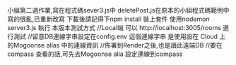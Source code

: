 小組第二週作業,寫在程式碼sever3.js中
deletePost.js在原本的小組程式碼範例中 寫的很亂,已重新改寫
下載後請記得下npm install 裝上套件
使用nodemon server3.js 執行
本版本測試方式
//Local端 可以 http://localhost:3005/rooms 進行測試
//留意DB連線字串設定在config.env  這個連線字串 是使用設在 Cloud 上的Mogoonse alias 中的連線資訊
//佈署到Render之後,也是讀此遠端DB
//要在compass 查看的話,可先去Mogoonse alia 設定連線到compass

